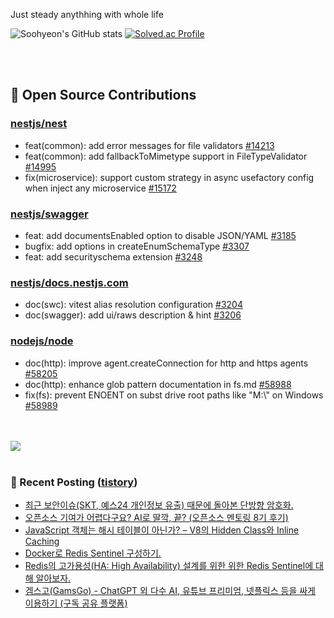 Just steady anythhing with whole life

![Soohyeon's GitHub stats](https://github-readme-stats.vercel.app/api?username=mag123c&show_icons=true&theme=dark)
[![Solved.ac Profile](http://mazassumnida.wtf/api/v2/generate_badge?boj=diehreo)](https://solved.ac/diehreo/)

<br>
<br>

## 📖 Open Source Contributions
### [nestjs/nest](https://github.com/nestjs/nest)
- feat(common): add error messages for file validators [#14213](https://github.com/nestjs/nest/pull/14213)
- feat(common): add fallbackToMimetype support in FileTypeValidator [#14995](https://github.com/nestjs/nest/pull/14995)
- fix(microservice): support custom strategy in async usefactory config when inject any microservice [#15172](https://github.com/nestjs/nest/pull/15172)

### [nestjs/swagger](https://github.com/nestjs/swagger)
- feat: add documentsEnabled option to disable JSON/YAML [#3185](https://github.com/nestjs/swagger/pull/3185)
- bugfix: add options in createEnumSchemaType [#3307](https://github.com/nestjs/swagger/pull/3307)
- feat: add securityschema extension [#3248](https://github.com/nestjs/swagger/pull/3248)

### [nestjs/docs.nestjs.com](https://github.com/nestjs/docs.nestjs.com)
- doc(swc): vitest alias resolution configuration [#3204](https://github.com/nestjs/docs.nestjs.com/pull/3204/checks)
- doc(swagger): add ui/raws description & hint [#3206](https://github.com/nestjs/docs.nestjs.com/pull/3206/checks)

### [nodejs/node](https://github.com/nodejs/node)
- doc(http): improve agent.createConnection for http and https agents [#58205](https://github.com/nodejs/node/pull/58205)
- doc(http): enhance glob pattern documentation in fs.md [#58988](https://github.com/nodejs/node/pull/58988)
- fix(fs): prevent ENOENT on subst drive root paths like "M:\\" on Windows [#58989](https://github.com/nodejs/node/pull/58989)



<br>
<br>

<a href="https://github.com/devxb/gitanimals">
  <img src="https://render.gitanimals.org/farms/mag123c"/>
</a>

<br>
<br>



### 📕 Recent Posting ([tistory](https://mag1c.tistory.com))
- [최근 보안이슈(SKT, 예스24 개인정보 유출) 때문에 돌아본 단방향 암호화.](https://mag1c.tistory.com/572)</br>
- [오픈소스 기여가 어렵다구요? AI로 딸깍, 끝? (오픈소스 멘토링 8기 후기)](https://mag1c.tistory.com/571)</br>
- [JavaScript 객체는 해시 테이블이 아닌가? &ndash; V8의 Hidden Class와 Inline Caching](https://mag1c.tistory.com/570)</br>
- [Docker로 Redis Sentinel 구성하기.](https://mag1c.tistory.com/569)</br>
- [Redis의 고가용성(HA: High Availability) 설계를 위한 위한 Redis Sentinel에 대해 알아보자.](https://mag1c.tistory.com/568)</br>
- [겜스고(GamsGo) - ChatGPT 외 다수 AI, 유튜브 프리미엄, 넷플릭스 등을 싸게 이용하기 (구독 공유 플랫폼)](https://mag1c.tistory.com/567)</br>
